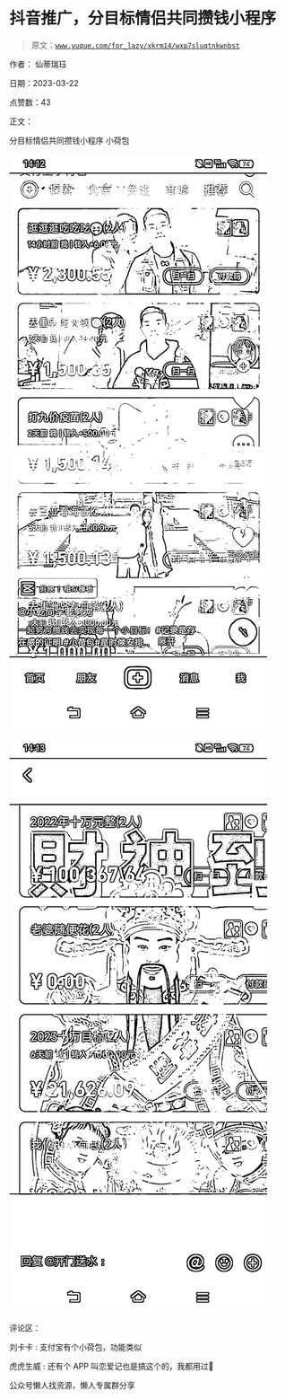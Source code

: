 # 抖音推广，分目标情侣共同攒钱小程序

> 原文：[`www.yuque.com/for_lazy/xkrm14/wxp7sluqtnkwnbst`](https://www.yuque.com/for_lazy/xkrm14/wxp7sluqtnkwnbst)



作者： 仙蒂瑞珏



日期：2023-03-22



点赞数：43

<ne-card data-card-name="hr" data-card-type="block" id="YNI1g" data-event-boundary="card">

正文：



分目标情侣共同攒钱小程序 小荷包



<ne-card data-card-name="image" data-card-type="inline" id="pbHMt" data-event-boundary="card">![](img/de2288333fb66c4fabc88703fe81c2e3.png)</ne-card>



<ne-card data-card-name="image" data-card-type="inline" id="AtntW" data-event-boundary="card">![](img/9e2efb810db81a37f9013a975169f637.png)</ne-card>

<ne-card data-card-name="hr" data-card-type="block" id="Hzg0t" data-event-boundary="card">

评论区：



刘卡卡 : 支付宝有个小荷包，功能类似



虎虎生威 : 还有个 APP 叫恋爱记也是搞这个的，我都用过🌝

<ne-card data-card-name="hr" data-card-type="block" id="vyOHd" data-event-boundary="card">

公众号懒人找资源，懒人专属群分享

</ne-card></ne-card></ne-card>